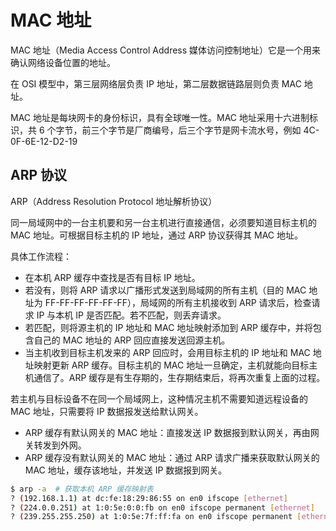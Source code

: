 # MAC 地址

MAC 地址（Media Access Control Address 媒体访问控制地址）它是一个用来确认网络设备位置的地址。

在 OSI 模型中，第三层网络层负责 IP 地址，第二层数据链路层则负责 MAC 地址。

MAC 地址是每块网卡的身份标识，具有全球唯一性。MAC 地址采用十六进制标识，共 6 个字节，前三个字节是厂商编号，后三个字节是网卡流水号，例如 4C-0F-6E-12-D2-19

## ARP 协议

ARP（Address Resolution Protocol 地址解析协议）

同一局域网中的一台主机要和另一台主机进行直接通信，必须要知道目标主机的 MAC 地址。可根据目标主机的 IP 地址，通过 ARP 协议获得其 MAC 地址。

具体工作流程：

- 在本机 ARP 缓存中查找是否有目标 IP 地址。
- 若没有，则将 ARP 请求以广播形式发送到局域网的所有主机（目的 MAC 地址为 FF-FF-FF-FF-FF-FF），局域网的所有主机接收到 ARP 请求后，检查请求 IP 与本机 IP 是否匹配。若不匹配，则丢弃请求。
- 若匹配，则将源主机的 IP 地址和 MAC 地址映射添加到 ARP 缓存中，并将包含自己的 MAC 地址的 ARP 回应直接发送回源主机。
- 当主机收到目标主机发来的 ARP 回应时，会用目标主机的 IP 地址和 MAC 地址映射更新 ARP 缓存。目标主机的 MAC 地址一旦确定，主机就能向目标主机通信了。ARP 缓存是有生存期的，生存期结束后，将再次重复上面的过程。

若主机与目标设备不在同一个局域网上，这种情况主机不需要知道远程设备的 MAC 地址，只需要将 IP 数据报发送给默认网关。

- ARP 缓存有默认网关的 MAC 地址：直接发送 IP 数据报到默认网关，再由网关转发到外网。
- ARP 缓存没有默认网关的 MAC 地址：通过 ARP 请求广播来获取默认网关的 MAC 地址，缓存该地址，并发送 IP 数据报到网关。

```sh
$ arp -a  # 获取本机 ARP 缓存映射表
? (192.168.1.1) at dc:fe:18:29:86:55 on en0 ifscope [ethernet]
? (224.0.0.251) at 1:0:5e:0:0:fb on en0 ifscope permanent [ethernet]
? (239.255.255.250) at 1:0:5e:7f:ff:fa on en0 ifscope permanent [ethernet]
```
